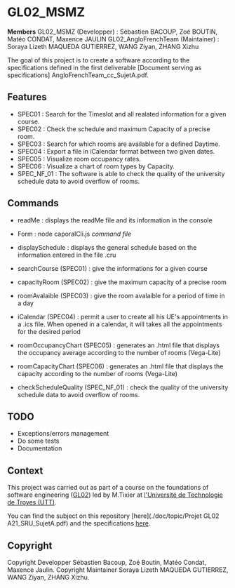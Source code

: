 # GL02_MSMZ

**Members** 
GL02_MSMZ (Developper) : Sébastien BACOUP, Zoé BOUTIN, Matéo CONDAT, Maxence JAULIN
GL02_AngloFrenchTeam (Maintainer) : Soraya Lizeth MAQUEDA GUTIERREZ, WANG Ziyan, ZHANG Xizhu

The goal of this project is to create a software according to the specifications defined in the first deliverable [Document serving as specifications] AngloFrenchTeam_cc_SujetA.pdf.

## Features

- SPEC01 : Search for the Timeslot and all realated information for a given course.
- SPEC02 : Check the schedule and maximum Capacity of a precise room.
- SPEC03 : Search for which rooms are available for a defined Daytime.
- SPEC04 : Export a file in iCalendar format between two given dates.
- SPEC05 : Visualize room occupancy rates.
- SPEC06 : Visualize a chart of room types by Capacity.
- SPEC_NF_01 : The software is able to check the quality of the university schedule data to avoid overflow of rooms.

## Commands

- readMe : displays the readMe file and its information in the console


- Form : node caporalCli.js *command* *file*

- displaySchedule : displays the general schedule based on the information entered in the file .cru
- searchCourse (SPEC01) : give the informations for a given course
- capacityRoom (SPEC02) : give the maximum capacity of a precise room
- roomAvalaible (SPEC03) : give the room avalaible for a period of time in a day
- iCalendar (SPEC04) : permit a user to create all his UE's appointments in a .ics file. When opened in a calendar, it will takes all the appointments for the desired period
- roomOccupancyChart (SPEC05) : generates an .html file that displays the occupancy average according to the number of rooms (Vega-Lite)
- roomCapacityChart (SPEC06) : generates an .html file that displays the capacity according to the number of rooms (Vega-Lite)
- checkScheduleQuality (SPEC_NF_01) : check the quality of the university schedule data to avoid overflow of rooms.

## TODO

- Exceptions/errors management
- Do some tests
- Documentation

## Context

This project was carried out as part of a course on the foundations of software engineering ([GL02](https://moodle.utt.fr/course/view.php?id=1423)) led by M.Tixier at [l'Université de Technologie de Troyes (UTT)](https://www.utt.fr).

You can find the subject on this repository [here](./doc/topic/Projet GL02 A21_SRU_SujetA.pdf) and the specifications [here](./doc/AngloFrenchTeam_cc_SujetA.pdf).

## Copyright

Copyright Developper Sébastien Bacoup, Zoé Boutin, Matéo Condat, Maxence Jaulin.
Copyright Maintainer Soraya Lizeth MAQUEDA GUTIERREZ, WANG Ziyan, ZHANG Xizhu.